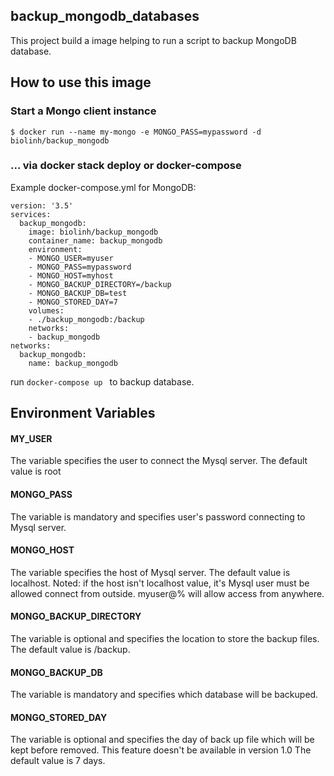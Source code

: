 ## backup_mongodb_databases
This project build a image helping to run a script to backup MongoDB database.


## How to use this image
### Start a Mongo client instance
`$ docker run --name my-mongo -e MONGO_PASS=mypassword -d biolinh/backup_mongodb`

### ... via docker stack deploy or docker-compose
Example docker-compose.yml for MongoDB:
```
version: '3.5'
services:
  backup_mongodb:
    image: biolinh/backup_mongodb
    container_name: backup_mongodb
    environment:
    - MONGO_USER=myuser
    - MONGO_PASS=mypassword
    - MONGO_HOST=myhost
    - MONGO_BACKUP_DIRECTORY=/backup
    - MONGO_BACKUP_DB=test
    - MONGO_STORED_DAY=7
    volumes:
    - ./backup_mongodb:/backup
    networks:
    - backup_mongodb     
networks: 
  backup_mongodb:
    name: backup_mongodb
```
run `docker-compose up ` to backup database.

## Environment Variables
 
#### **MY_USER**
The variable specifies the user to connect the Mysql server. The đefault value is root

#### **MONGO_PASS**
The variable is mandatory and specifies user's password connecting to Mysql server.

#### **MONGO_HOST**
The variable specifies the host of Mysql server. The default value is localhost.
Noted: if the host isn't localhost value, it's Mysql user must be allowed connect from outside. myuser@% will allow access from anywhere.

#### **MONGO_BACKUP_DIRECTORY**
The variable is optional and specifies the location to store the backup files. The default value is /backup.

#### **MONGO_BACKUP_DB**
The variable is mandatory and specifies which database will be backuped.

#### **MONGO_STORED_DAY**
The variable is optional and specifies the day of back up file which will be kept before removed. This feature doesn't be available in version 1.0
The default value is 7 days.

